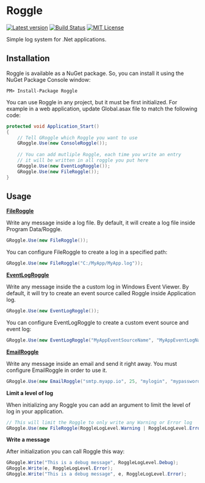 Roggle
======

[![Latest version](https://img.shields.io/nuget/v/Roggle.svg)](https://www.nuget.org/packages/Roggle/) [![Build Status](https://travis-ci.org/dbraillon/Roggle.svg?branch=master)](https://travis-ci.org/dbraillon/Roggle) [![MIT  License](https://img.shields.io/badge/license-MIT-blue.svg)](http://www.gnu.org/licenses/lgpl-3.0.html)

Simple log system for .Net applications.

Installation
------------

Roggle is available as a NuGet package. So, you can install it using the NuGet Package Console window:

```
PM> Install-Package Roggle
```

You can use Roggle in any project, but it must be first initialized. For example in a web application, update Global.asax file to match the following code:

```csharp
protected void Application_Start()
{
    // Tell GRoggle which Roggle you want to use
    GRoggle.Use(new ConsoleRoggle());
    
    // You can add mutliple Roggle, each time you write an entry
    // it will be written in all roggle you put here
    GRoggle.Use(new EventLogRoggle());
    GRoggle.Use(new FileRoggle());
}
```

Usage
-----

[**FileRoggle**](https://github.com/dbraillon/Roggle/wiki/FileRoggle)

Write any message inside a log file. By default, it will create a log file inside Program Data/Roggle.

```csharp
GRoggle.Use(new FileRoggle());
```

You can configure FileRoggle to create a log in a specified path:

```csharp
GRoggle.Use(new FileRoggle("C:/MyApp/MyApp.log"));
```

[**EventLogRoggle**](https://github.com/dbraillon/Roggle/wiki/EventLogRoggle)

Write any message inside the a custom log in Windows Event Viewer. By default, it will try to create an event source called Roggle inside Application log.

```csharp
GRoggle.Use(new EventLogRoggle());
```

You can configure EventLogRoggle to create a custom event source and event log:

```csharp
GRoggle.Use(new EventLogRoggle("MyAppEventSourceName", "MyAppEventLogName"));
```

[**EmailRoggle**]()

Write any message inside an email and send it right away. You must configure EmailRoggle in order to use it.

```csharp
GRoggle.Use(new EmailRoggle("smtp.myapp.io", 25, "mylogin", "mypassword", "fromaddress", "toaddress", "emailsubject", useSsl: true));
```

**Limit a level of log**

When initializing any Roggle you can add an argument to limit the level of log in your application.

```csharp
// This will limit the Roggle to only write any Warning or Error log
GRoggle.Use(new FileRoggle(RoggleLogLevel.Warning | RoggleLogLevel.Error));
```

**Write a message**

After initialization you can call Roggle this way:

```csharp
GRoggle.Write("This is a debug message", RoggleLogLevel.Debug);
GRoggle.Write(e, RoggleLogLevel.Error);
GRoggle.Write("This is a debug message", e, RoggleLogLevel.Error);
```

